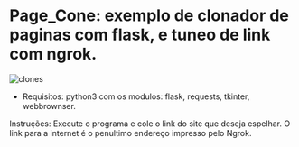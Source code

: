 # Page_Cone: exemplo de clonador de paginas com flask, e tuneo de link com ngrok.


![clones](https://qph.fs.quoracdn.net/main-qimg-038d56ac38de06b4f53d18ef2d856afe)


 * Requisitos: python3 com os modulos: flask, requests, tkinter, webbrownser. 
  
  Instruções: 
  Execute o programa e cole o link do site que deseja espelhar. 
  O link para a internet é o penultimo endereço impresso pelo Ngrok. 
